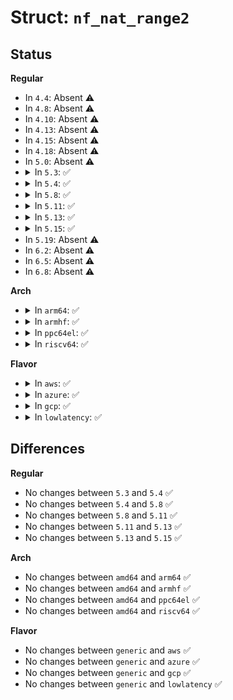 # Struct: <code>nf_nat_range2</code>

## Status
<b>Regular</b>
<ul>
<li>
In <code>4.4</code>: Absent ⚠️
</li>
<li>
In <code>4.8</code>: Absent ⚠️
</li>
<li>
In <code>4.10</code>: Absent ⚠️
</li>
<li>
In <code>4.13</code>: Absent ⚠️
</li>
<li>
In <code>4.15</code>: Absent ⚠️
</li>
<li>
In <code>4.18</code>: Absent ⚠️
</li>
<li>
In <code>5.0</code>: Absent ⚠️
</li>
<li>
<details>
<summary>In <code>5.3</code>: ✅</summary>

```c
struct nf_nat_range2 {
    unsigned int flags;
    union nf_inet_addr min_addr;
    union nf_inet_addr max_addr;
    union nf_conntrack_man_proto min_proto;
    union nf_conntrack_man_proto max_proto;
    union nf_conntrack_man_proto base_proto;
};
```
</details>
</li>
<li>
<details>
<summary>In <code>5.4</code>: ✅</summary>

```c
struct nf_nat_range2 {
    unsigned int flags;
    union nf_inet_addr min_addr;
    union nf_inet_addr max_addr;
    union nf_conntrack_man_proto min_proto;
    union nf_conntrack_man_proto max_proto;
    union nf_conntrack_man_proto base_proto;
};
```
</details>
</li>
<li>
<details>
<summary>In <code>5.8</code>: ✅</summary>

```c
struct nf_nat_range2 {
    unsigned int flags;
    union nf_inet_addr min_addr;
    union nf_inet_addr max_addr;
    union nf_conntrack_man_proto min_proto;
    union nf_conntrack_man_proto max_proto;
    union nf_conntrack_man_proto base_proto;
};
```
</details>
</li>
<li>
<details>
<summary>In <code>5.11</code>: ✅</summary>

```c
struct nf_nat_range2 {
    unsigned int flags;
    union nf_inet_addr min_addr;
    union nf_inet_addr max_addr;
    union nf_conntrack_man_proto min_proto;
    union nf_conntrack_man_proto max_proto;
    union nf_conntrack_man_proto base_proto;
};
```
</details>
</li>
<li>
<details>
<summary>In <code>5.13</code>: ✅</summary>

```c
struct nf_nat_range2 {
    unsigned int flags;
    union nf_inet_addr min_addr;
    union nf_inet_addr max_addr;
    union nf_conntrack_man_proto min_proto;
    union nf_conntrack_man_proto max_proto;
    union nf_conntrack_man_proto base_proto;
};
```
</details>
</li>
<li>
<details>
<summary>In <code>5.15</code>: ✅</summary>

```c
struct nf_nat_range2 {
    unsigned int flags;
    union nf_inet_addr min_addr;
    union nf_inet_addr max_addr;
    union nf_conntrack_man_proto min_proto;
    union nf_conntrack_man_proto max_proto;
    union nf_conntrack_man_proto base_proto;
};
```
</details>
</li>
<li>
In <code>5.19</code>: Absent ⚠️
</li>
<li>
In <code>6.2</code>: Absent ⚠️
</li>
<li>
In <code>6.5</code>: Absent ⚠️
</li>
<li>
In <code>6.8</code>: Absent ⚠️
</li>
</ul>
<b>Arch</b>
<ul>
<li>
<details>
<summary>In <code>arm64</code>: ✅</summary>

```c
struct nf_nat_range2 {
    unsigned int flags;
    union nf_inet_addr min_addr;
    union nf_inet_addr max_addr;
    union nf_conntrack_man_proto min_proto;
    union nf_conntrack_man_proto max_proto;
    union nf_conntrack_man_proto base_proto;
};
```
</details>
</li>
<li>
<details>
<summary>In <code>armhf</code>: ✅</summary>

```c
struct nf_nat_range2 {
    unsigned int flags;
    union nf_inet_addr min_addr;
    union nf_inet_addr max_addr;
    union nf_conntrack_man_proto min_proto;
    union nf_conntrack_man_proto max_proto;
    union nf_conntrack_man_proto base_proto;
};
```
</details>
</li>
<li>
<details>
<summary>In <code>ppc64el</code>: ✅</summary>

```c
struct nf_nat_range2 {
    unsigned int flags;
    union nf_inet_addr min_addr;
    union nf_inet_addr max_addr;
    union nf_conntrack_man_proto min_proto;
    union nf_conntrack_man_proto max_proto;
    union nf_conntrack_man_proto base_proto;
};
```
</details>
</li>
<li>
<details>
<summary>In <code>riscv64</code>: ✅</summary>

```c
struct nf_nat_range2 {
    unsigned int flags;
    union nf_inet_addr min_addr;
    union nf_inet_addr max_addr;
    union nf_conntrack_man_proto min_proto;
    union nf_conntrack_man_proto max_proto;
    union nf_conntrack_man_proto base_proto;
};
```
</details>
</li>
</ul>
<b>Flavor</b>
<ul>
<li>
<details>
<summary>In <code>aws</code>: ✅</summary>

```c
struct nf_nat_range2 {
    unsigned int flags;
    union nf_inet_addr min_addr;
    union nf_inet_addr max_addr;
    union nf_conntrack_man_proto min_proto;
    union nf_conntrack_man_proto max_proto;
    union nf_conntrack_man_proto base_proto;
};
```
</details>
</li>
<li>
<details>
<summary>In <code>azure</code>: ✅</summary>

```c
struct nf_nat_range2 {
    unsigned int flags;
    union nf_inet_addr min_addr;
    union nf_inet_addr max_addr;
    union nf_conntrack_man_proto min_proto;
    union nf_conntrack_man_proto max_proto;
    union nf_conntrack_man_proto base_proto;
};
```
</details>
</li>
<li>
<details>
<summary>In <code>gcp</code>: ✅</summary>

```c
struct nf_nat_range2 {
    unsigned int flags;
    union nf_inet_addr min_addr;
    union nf_inet_addr max_addr;
    union nf_conntrack_man_proto min_proto;
    union nf_conntrack_man_proto max_proto;
    union nf_conntrack_man_proto base_proto;
};
```
</details>
</li>
<li>
<details>
<summary>In <code>lowlatency</code>: ✅</summary>

```c
struct nf_nat_range2 {
    unsigned int flags;
    union nf_inet_addr min_addr;
    union nf_inet_addr max_addr;
    union nf_conntrack_man_proto min_proto;
    union nf_conntrack_man_proto max_proto;
    union nf_conntrack_man_proto base_proto;
};
```
</details>
</li>
</ul>

## Differences
<b>Regular</b>
<ul>
<li>
No changes between <code>5.3</code> and <code>5.4</code> ✅
</li>
<li>
No changes between <code>5.4</code> and <code>5.8</code> ✅
</li>
<li>
No changes between <code>5.8</code> and <code>5.11</code> ✅
</li>
<li>
No changes between <code>5.11</code> and <code>5.13</code> ✅
</li>
<li>
No changes between <code>5.13</code> and <code>5.15</code> ✅
</li>
</ul>
<b>Arch</b>
<ul>
<li>
No changes between <code>amd64</code> and <code>arm64</code> ✅
</li>
<li>
No changes between <code>amd64</code> and <code>armhf</code> ✅
</li>
<li>
No changes between <code>amd64</code> and <code>ppc64el</code> ✅
</li>
<li>
No changes between <code>amd64</code> and <code>riscv64</code> ✅
</li>
</ul>
<b>Flavor</b>
<ul>
<li>
No changes between <code>generic</code> and <code>aws</code> ✅
</li>
<li>
No changes between <code>generic</code> and <code>azure</code> ✅
</li>
<li>
No changes between <code>generic</code> and <code>gcp</code> ✅
</li>
<li>
No changes between <code>generic</code> and <code>lowlatency</code> ✅
</li>
</ul>
